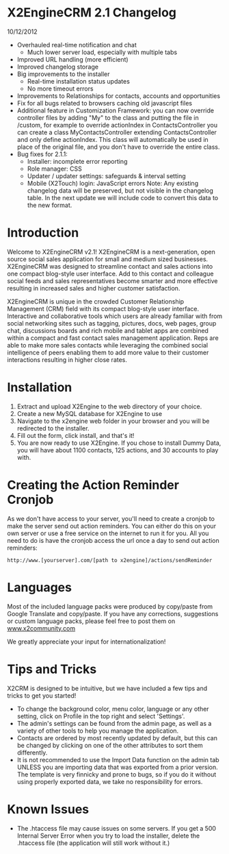 # X2EngineCRM 2.1 Changelog #
10/12/2012
* Overhauled real-time notification and chat
	* Much lower server load, especially with multiple tabs
* Improved URL handling (more efficient)
* Improved changelog storage
* Big improvements to the installer
	* Real-time installation status updates
	* No more timeout errors
* Improvements to Relationships for contacts, accounts and opportunities
* Fix for all bugs related to browsers caching old javascript files
* Additional feature in Customization Framework: you can now override controller 
  files by adding "My" to the class and putting the file in /custom, for example 
  to override actionIndex in ContactsController you can create a class 
  MyContactsController extending ContactsController and only define actionIndex. 
  This class will automatically be used in place of the original file, and you 
  don't have to override the entire class.
* Bug fixes for 2.1.1:
	* Installer: incomplete error reporting
	* Role manager: CSS
	* Updater / updater settings: safeguards & interval setting
	* Mobile (X2Touch) login: JavaScript errors
Note: Any existing changelog data will be preserved, but not visible in the 
changelog table. In the next update we will include code to convert this data 
to the new format.

# Introduction #
Welcome to  X2EngineCRM v2.1!  X2EngineCRM is a next-generation,  open source
social sales application for small and medium sized businesses. X2EngineCRM was 
designed to streamline  contact and sales actions into  one  compact blog-style 
user interface.  Add to this  contact  and  colleague  social feeds  and  sales 
representatives  become  smarter  and  more  effective  resulting  in increased 
sales and higher customer satisfaction.

X2EngineCRM  is  unique  in the  crowded Customer Relationship Management (CRM) 
field with its compact blog-style user interface. Interactive and collaborative 
tools which users are already familiar with from  social networking  sites such 
as  tagging,  pictures,  docs,  web pages,  group chat,  discussions boards and 
rich  mobile and tablet apps are combined within a  compact  and  fast  contact 
sales management application. Reps are able to make  more  sales contacts while 
leveraging the combined  social intelligence of peers enabling them to add more 
value to their customer interactions resulting in higher close rates. 

# Installation #
1. Extract and upload X2Engine to the web directory of your choice.
2. Create a new MySQL database for X2Engine to use
3. Navigate to the x2engine web folder in your browser and you will be redirected to the installer.
4. Fill out the form, click install, and that's it!
5. You are now ready to use X2Engine. If you chose to install Dummy Data, you will have about 1100 contacts, 125 actions, and 30 accounts to play with.
   

# Creating the Action Reminder Cronjob #
As we don't have access to your server, you'll need to create a cronjob to make 
the server send out action reminders. You can either do this on your own server 
or use a free service on the internet to run it for you.  All you need to do is 
have the cronjob access the url once a day to send out action reminders:

    http://www.[yourserver].com/[path to x2engine]/actions/sendReminder

# Languages #
Most of the  included language packs were produced by  copy/paste  from  Google 
Translate and copy/paste.  If you have any  corrections,  suggestions or custom 
language packs, please feel free to post them on www.x2community.com

We greatly appreciate your input for internationalization!


# Tips and Tricks #
X2CRM  is designed to be intuitive,  but we have included a few tips and tricks 
to get you started!
* To change the background color,  menu color,  language  or any other setting, 
  click on Profile in the top right and select 'Settings'.
* The admin's settings  can be found from the admin page,  as well as a variety 
  of other tools to help you manage the application.
* Contacts are ordered by most  recently  updated  by default,  but this can be 
  changed by clicking on one of the other attributes to sort them differently.
* It is not recommended to use the Import Data function on the admin tab UNLESS 
  you are importing data that was exported from a  prior version.  The template 
  is very finnicky and prone to bugs,  so if you do it  without  using properly 
  exported data, we take no responsibility for errors.


# Known Issues #
- The  .htaccess  file  may  cause  issues  on  some  servers.  If  you  get  a 
  500 Internal Server Error  when you  try  to load the installer,  delete  the
  .htaccess file (the application will still work without it.)
